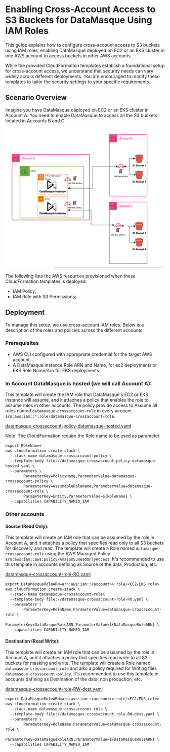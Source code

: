# Enabling Cross-Account Access to S3 Buckets for DataMasque Using IAM Roles

This guide explains how to configure cross-account access to S3 buckets using IAM roles, enabling DataMasque deployed on EC2 or an EKS cluster in one AWS account to access buckets in other AWS accounts.

While the provided CloudFormation templates establish a foundational setup for cross-account access, we understand that security needs can vary widely across different deployments. You are encouraged to modify these templates to tailor the security settings to your specific requirements. 

## Scenario Overview
Imagine you have DataMasque deployed on EC2 or an EKS cluster in Account A. You need to enable DataMasque to access all the S3 buckets located in Accounts B and C.

![image description]( 4ca1d554-01b4-454f-8f34-cd61169d199e.png)

The following lists the  AWS resources provisioned when these CloudFormation templates is deployed:

- IAM Policy;
- IAM Role with S3 Permissions;

## Deployment
To manage this setup, we use cross-account IAM roles. Below is a description of the roles and policies across the different accounts:

### Prerequisites

- AWS CLI configured with appropriate credential for the target AWS account.
- A DataMasque instance Role ARN and Name, for ec2 deployments or EKS Role Name/Arn for EKS deployments

### In Account DataMasque is hosted (we will call Account A):

This template will create the IAM role that DataMasque's EC2 or EKS instance will assume, and it attaches a policy that enables the role to assume roles in other accounts. The policy provide access to Assume all roles named `datamasque-crossaccount-role` in every account `arn:aws:iam::*:role/datamasque-crossaccount-role`.

[datamasque-crossaccount-policy-datamasque-hosted.yaml](datamasque-crossaccount-policy-datamasque-hosted.yaml)

Note: The CloudFormation require the Role name to be used as parameter.

```shell
export RoleName=
aws cloudformation create-stack \
  --stack-name datamasque-crossaccount-policy \
  --template-body file://datamasque-crossaccount-policy-datamasque-hosted.yaml \
  --parameters \
        ParameterKey=PolicyName,ParameterValue=datamasque-crossaccount-policy \
        ParameterKey=AssumableRoleName,ParameterValue=datamasque-crossaccount-role \
        ParameterKey=Entity,ParameterValue=${RoleName} \
  --capabilities CAPABILITY_NAMED_IAM
```

### Other accounts

#### Source (Read Only):

This template will create an IAM role that can be assumed by the role in Account A, and it attaches a policy that specifies read only to all S3 buckets for discovery and read. The template will create a Role named `datamasque-crossaccount-role` using the AWS Managed Policy `arn:aws:iam::aws:policy/AmazonS3ReadOnlyAccess`. It's recommended to use this template in accounts defining as Source of the data, Production, etc.

[datamasque-crossaccount-role-RO.yaml](datamasque-crossaccount-role-RO.yaml)

```shell
export DataMasqueRoleARN=arn:aws:iam::<account>>:role/<EC2/EKS role>
aws cloudformation create-stack \
  --stack-name datamasque-crossaccount-role\
  --template-body file://datamasque-crossaccount-role-RO.yaml \
  --parameters \
        ParameterKey=RoleName,ParameterValue=datamasque-crossaccount-role \
        ParameterKey=DataMasqueRoleARN,ParameterValue=${DataMasqueRoleARN} \
  --capabilities CAPABILITY_NAMED_IAM
```

#### Destination (Read Write):
This template will create an IAM role that can be assumed by the role in Account A, and it attaches a policy that specifies read write to all S3 buckets for masking and write. The template will create a Role named `datamasque-crossaccount-role` and also a policy required for Writing files `datamasque-crossacount-policy`. It's recommended to use this template in accounts defining as Destination of the data, non production, etc.

[datamasque-crossaccount-role-RW-dest.yaml](datamasque-crossaccount-role-RW-dest.yaml)

```shell
export DataMasqueRoleARN=arn:aws:iam::<account>>:role/<EC2/EKS role>
aws cloudformation create-stack \
  --stack-name datamasque-crossaccount-role \
  --template-body file://datamasque-crossaccount-role-RW-dest.yaml \
  --parameters \
        ParameterKey=RoleName,ParameterValue=datamasque-crossaccount-role \
        ParameterKey=DataMasqueRoleARN,ParameterValue=${DataMasqueRoleARN} \
  --capabilities CAPABILITY_NAMED_IAM
```



